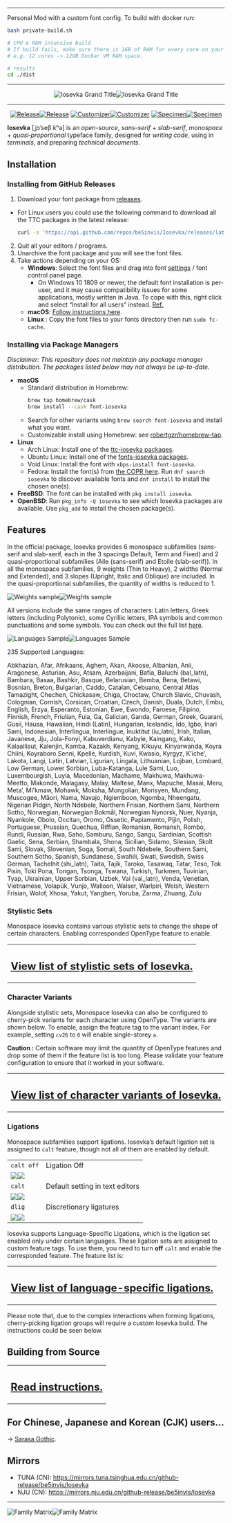 <hr>

Personal Mod with a custom font config. To build with docker run:

```bash
bash private-build.sh

# CPU & RAM intensive build
# If build fails, make sure there is 1GB of RAM for every core on your machine
# e.g. 12 cores -> 12GB Docker VM RAM space.

# results
cd ./dist
```

<hr>

<p align="center"> <img src="images/grand-title.light.svg#gh-light-mode-only" title="Iosevka Grand Title"><img src="images/grand-title.dark.svg#gh-dark-mode-only" title="Iosevka Grand Title"/> </p>

------------

<p align="center"><a href="https://github.com/be5invis/Iosevka/releases#gh-light-mode-only"><img src="images/button-release.light.svg#gh-light-mode-only" title="Release"></a><a href="https://github.com/be5invis/Iosevka/releases#gh-dark-mode-only"><img src="images/button-release.dark.svg#gh-dark-mode-only" title="Release"></a> <a href="https://be5invis.github.io/Iosevka/customizer#gh-light-mode-only"><img src="images/button-customize.light.svg#gh-light-mode-only" title="Customizer"></a><a href="https://be5invis.github.io/Iosevka/customizer#gh-dark-mode-only"><img src="images/button-customize.dark.svg#gh-dark-mode-only" title="Customizer"></a> <a href="https://be5invis.github.io/Iosevka/specimen#gh-light-mode-only"><img src="images/button-specimen.light.svg#gh-light-mode-only" title="Specimen"></a><a href="https://be5invis.github.io/Iosevka/specimen#gh-dark-mode-only"><img src="images/button-specimen.dark.svg#gh-dark-mode-only" title="Specimen"></a></p>

**Iosevka** \[ˌjɔˈseβ.kʰa\] is an *open-source*, *sans-serif* + *slab-serif*, *monospace* + *quasi‑proportional* typeface family, designed for *writing code*, using in *terminals*, and preparing *technical documents*.

## Installation

### Installing from GitHub Releases

1. Download your font package from [releases](https://github.com/be5invis/Iosevka/releases).
  * For Linux users you could use the following command to download all the TTC packages in the latest release:
    ```bash
    curl -s 'https://api.github.com/repos/be5invis/Iosevka/releases/latest' | jq -r ".assets[] | .browser_download_url" | grep PkgTTC-Iosevka | xargs -n 1 curl -L -O --fail --silent --show-error
    ```
2. Quit all your editors / programs.
3. Unarchive the font package and you will see the font files.
4. Take actions depending on your OS:
    * **Windows**: Select the font files and drag into font [settings](ms-settings:fonts) / font control panel page.  
      * On Windows 10 1809 or newer, the default font installation is per-user, and it may cause compatibility issues for some applications, mostly written in Java. To cope with this, right click and select “Install for all users” instead. [Ref.](https://youtrack.jetbrains.com/issue/JRE-1166?p=IDEA-200145)
    * **macOS**: [Follow instructions here](http://support.apple.com/kb/HT2509).
    * **Linux** : Copy the font files to your fonts directory then run `sudo fc-cache`.

### Installing via Package Managers

*Disclaimer: This repository does not maintain any package manager distribution. The packages listed below may not always be up-to-date.*

  * **macOS**
    * Standard distribution in Homebrew:
      ```bash
      brew tap homebrew/cask
      brew install --cask font-iosevka
      ```
    * Search for other variants using `brew search font-iosevka` and install what you want.
    * Customizable install using Homebrew: see [robertgzr/homebrew-tap](https://github.com/robertgzr/homebrew-tap).
  * **Linux**
    * Arch Linux: Install one of the [ttc-iosevka packages](https://archlinux.org/packages/?q=ttc-iosevka).
    * Ubuntu Linux: Install one of the [fonts-iosevka packages](http://sid.ethz.ch/debian/fonts-iosevka/).
    * Void Linux: Install the font with `xbps-install font-iosevka`.
    * Fedora: Install the font(s) from [the COPR here](https://copr.fedorainfracloud.org/coprs/peterwu/iosevka/). Run `dnf search iosevka` to discover available fonts and `dnf install` to install the chosen one(s).
  * **FreeBSD**: The font can be installed with `pkg install iosevka`.
  * **OpenBSD**: Run `pkg_info -Q iosevka` to see which Iosevka packages are available. Use `pkg_add` to install the chosen package(s).

## Features

In the official package, Iosevka provides 6 monospace subfamilies (sans-serif and slab-serif, each in the 3 spacings Default, Term and Fixed) and 2 quasi-proportional subfamilies (Aile (sans-serif) and Etoile (slab-serif)). In all the monospace subfamilies, 9 weights (Thin to Heavy), 2 widths (Normal and Extended), and 3 slopes (Upright, Italic and Oblique) are included. In the quasi-proportional subfamilies, the quantity of widths is reduced to 1.

![Weights sample](images/weights.light.svg#gh-light-mode-only)![Weights sample](images/weights.dark.svg#gh-dark-mode-only)

All versions include the same ranges of characters: Latin letters, Greek letters (including Polytonic), some Cyrillic letters, IPA symbols and common punctuations and some symbols. You can check out the full list [here](http://be5invis.github.io/Iosevka/specimen).

![Languages Sample](images/languages.light.svg#gh-light-mode-only)![Languages Sample](images/languages.dark.svg#gh-dark-mode-only)

<!-- BEGIN Section-Language-List -->
<!-- THIS SECTION IS AUTOMATICALLY GENERATED. DO NOT EDIT. -->

235 Supported Languages: 

Abkhazian, Afar, Afrikaans, Aghem, Akan, Akoose, Albanian, Anii, Aragonese, Asturian, Asu, Atsam, Azerbaijani, Bafia, Baluchi (bal_latn), Bambara, Basaa, Bashkir, Basque, Belarusian, Bemba, Bena, Betawi, Bosnian, Breton, Bulgarian, Caddo, Catalan, Cebuano, Central Atlas Tamazight, Chechen, Chickasaw, Chiga, Choctaw, Church Slavic, Chuvash, Colognian, Cornish, Corsican, Croatian, Czech, Danish, Duala, Dutch, Embu, English, Erzya, Esperanto, Estonian, Ewe, Ewondo, Faroese, Filipino, Finnish, French, Friulian, Fula, Ga, Galician, Ganda, German, Greek, Guarani, Gusii, Hausa, Hawaiian, Hindi (Latin), Hungarian, Icelandic, Ido, Igbo, Inari Sami, Indonesian, Interlingua, Interlingue, Inuktitut (iu_latn), Irish, Italian, Javanese, Jju, Jola-Fonyi, Kabuverdianu, Kabyle, Kaingang, Kako, Kalaallisut, Kalenjin, Kamba, Kazakh, Kenyang, Kikuyu, Kinyarwanda, Koyra Chiini, Koyraboro Senni, Kpelle, Kurdish, Kuvi, Kwasio, Kyrgyz, Kʼicheʼ, Lakota, Langi, Latin, Latvian, Ligurian, Lingala, Lithuanian, Lojban, Lombard, Low German, Lower Sorbian, Luba-Katanga, Lule Sami, Luo, Luxembourgish, Luyia, Macedonian, Machame, Makhuwa, Makhuwa-Meetto, Makonde, Malagasy, Malay, Maltese, Manx, Mapuche, Masai, Meru, Metaʼ, Mi'kmaw, Mohawk, Moksha, Mongolian, Morisyen, Mundang, Muscogee, Māori, Nama, Navajo, Ngiemboon, Ngomba, Nheengatu, Nigerian Pidgin, North Ndebele, Northern Frisian, Northern Sami, Northern Sotho, Norwegian, Norwegian Bokmål, Norwegian Nynorsk, Nuer, Nyanja, Nyankole, Obolo, Occitan, Oromo, Ossetic, Papiamento, Pijin, Polish, Portuguese, Prussian, Quechua, Riffian, Romanian, Romansh, Rombo, Rundi, Russian, Rwa, Saho, Samburu, Sango, Sangu, Sardinian, Scottish Gaelic, Sena, Serbian, Shambala, Shona, Sicilian, Sidamo, Silesian, Skolt Sami, Slovak, Slovenian, Soga, Somali, South Ndebele, Southern Sami, Southern Sotho, Spanish, Sundanese, Swahili, Swati, Swedish, Swiss German, Tachelhit (shi_latn), Taita, Tajik, Taroko, Tasawaq, Tatar, Teso, Tok Pisin, Toki Pona, Tongan, Tsonga, Tswana, Turkish, Turkmen, Tuvinian, Tyap, Ukrainian, Upper Sorbian, Uzbek, Vai (vai_latn), Venda, Venetian, Vietnamese, Volapük, Vunjo, Walloon, Walser, Warlpiri, Welsh, Western Frisian, Wolof, Xhosa, Yakut, Yangben, Yoruba, Zarma, Zhuang, Zulu

<!-- END Section-Language-List -->

### Stylistic Sets

Monospace Iosevka contains various stylistic sets to change the shape of certain characters. Enabling corresponded OpenType feature to enable.

<table><tr><td><h2><a href="doc/stylistic-sets.md">View list of stylistic sets of Iosevka.</a></h2></td></tr></table>


### Character Variants

Alongside stylistic sets, Monospace Iosevka can also be configured to cherry-pick variants for each character using OpenType. The variants are shown below. To enable, assign the feature tag to the variant index. For example, setting `cv26` to `6` will enable single-storey `a`.

**Caution :**  Certain software may limit the quantity of OpenType features and drop some of them if the feature list is too long. Please validate your feature configuration to ensure that it worked in your software.

<table><tr><td><h2><a href="doc/character-variants.md">View list of character variants of Iosevka.</a></h2></td></tr></table>

### Ligations

Monospace subfamilies support ligations. Iosevka’s default ligation set is assigned to `calt` feature, though not all of them are enabled by default.

<!-- BEGIN Section-OT-Ligation-Tags-1 -->
<!-- THIS SECTION IS AUTOMATICALLY GENERATED. DO NOT EDIT. -->

<table>
<tr>
<td><code>calt off</td>
<td>Ligation Off</td>
</tr>
<tr>
<td colspan="2"><img src="images/ligset-calt-0.light.svg#gh-light-mode-only"/><img src="images/ligset-calt-0.dark.svg#gh-dark-mode-only"/></td>
</tr>
<tr>
<td><code>calt</code></td>
<td>Default setting in text editors</td>
</tr>
<tr>
<td colspan="2"><img src="images/ligset-calt-1.light.svg#gh-light-mode-only"/><img src="images/ligset-calt-1.dark.svg#gh-dark-mode-only"/></td>
</tr>
<tr>
<td><code>dlig</code></td>
<td>Discretionary ligatures</td>
</tr>
<tr>
<td colspan="2"><img src="images/ligset-dlig-1.light.svg#gh-light-mode-only"/><img src="images/ligset-dlig-1.dark.svg#gh-dark-mode-only"/></td>
</tr>
</table>

<!-- END Section-OT-Ligation-Tags-1 -->

Iosevka supports Language-Specific Ligations, which is the ligation set enabled only under certain languages. These ligation sets are assigned to custom feature tags. To use them, you need to turn **off** `calt` and enable the corresponded feature. The feature list is:

<table><tr><td><h2><a href="doc/language-specific-ligation-sets.md">View list of language-specific ligations.</a></h2></td></tr></table>

Please note that, due to the complex interactions when forming ligations, cherry-picking ligation groups will require a custom Iosevka build. The instructions could be seen below.

## Building from Source

<table><tr><td><h2><a href="doc/custom-build.md">Read instructions.</a></h2></td></tr></table>

## For Chinese, Japanese and Korean (CJK) users...

→ [Sarasa Gothic](https://github.com/be5invis/Sarasa-Gothic).

## Mirrors

- TUNA (CN): https://mirrors.tuna.tsinghua.edu.cn/github-release/be5invis/Iosevka
- NJU (CN): https://mirrors.nju.edu.cn/github-release/be5invis/Iosevka
---

![Family Matrix](images/matrix.light.svg#gh-light-mode-only)![Family Matrix](images/matrix.dark.svg#gh-dark-mode-only)
